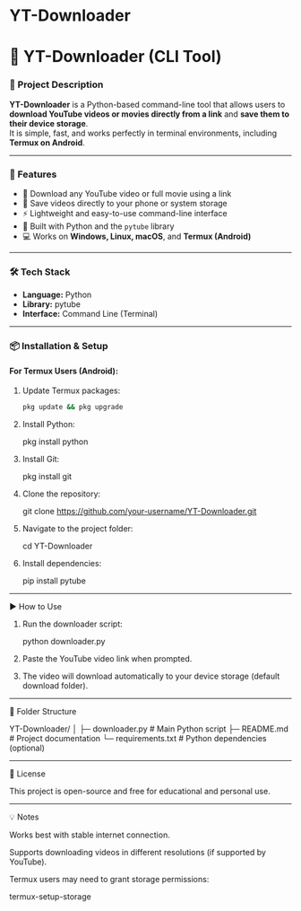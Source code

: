 # YT-Downloader
# 🧰 YT-Downloader (CLI Tool)

### 📖 Project Description
**YT-Downloader** is a Python-based command-line tool that allows users to **download YouTube videos or movies directly from a link** and **save them to their device storage**.  
It is simple, fast, and works perfectly in terminal environments, including **Termux on Android**.

---

### 🚀 Features
- 🎥 Download any YouTube video or full movie using a link  
- 💾 Save videos directly to your phone or system storage  
- ⚡ Lightweight and easy-to-use command-line interface  
- 🐍 Built with Python and the `pytube` library  
- 💻 Works on **Windows, Linux, macOS**, and **Termux (Android)**  

---

### 🛠️ Tech Stack
- **Language:** Python  
- **Library:** pytube  
- **Interface:** Command Line (Terminal)

---

### 📦 Installation & Setup

#### **For Termux Users (Android):**
1. Update Termux packages:
   ```bash
   pkg update && pkg upgrade

2. Install Python:

   pkg install python


3. Install Git:

   pkg install git


4. Clone the repository:

   git clone https://github.com/your-username/YT-Downloader.git


5. Navigate to the project folder:

   cd YT-Downloader


6. Install dependencies:

   pip install pytube




---

▶️ How to Use

1. Run the downloader script:

   python downloader.py


2. Paste the YouTube video link when prompted.


3. The video will download automatically to your device storage (default download folder).




---

📁 Folder Structure

YT-Downloader/
│
├─ downloader.py      # Main Python script
├─ README.md          # Project documentation
└─ requirements.txt   # Python dependencies (optional)


---

📜 License

This project is open-source and free for educational and personal use.


---

💡 Notes

Works best with stable internet connection.

Supports downloading videos in different resolutions (if supported by YouTube).

Termux users may need to grant storage permissions:

   termux-setup-storage
